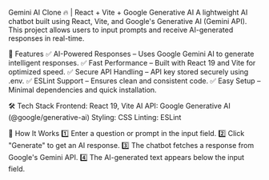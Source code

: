 Gemini AI Clone 🔥 | React + Vite + Google Generative AI
A lightweight AI chatbot built using React, Vite, and Google's Generative AI (Gemini API). This project allows users to input prompts and receive AI-generated responses in real-time.

🚀 Features
✅ AI-Powered Responses – Uses Google Gemini AI to generate intelligent responses.
✅ Fast Performance – Built with React 19 and Vite for optimized speed.
✅ Secure API Handling – API key stored securely using .env.
✅ ESLint Support – Ensures clean and consistent code.
✅ Easy Setup – Minimal dependencies and quick installation.

🛠️ Tech Stack
Frontend: React 19, Vite
AI API: Google Generative AI (@google/generative-ai)
Styling: CSS
Linting: ESLint

🎯 How It Works
1️⃣ Enter a question or prompt in the input field.
2️⃣ Click "Generate" to get an AI response.
3️⃣ The chatbot fetches a response from Google's Gemini API.
4️⃣ The AI-generated text appears below the input field.
